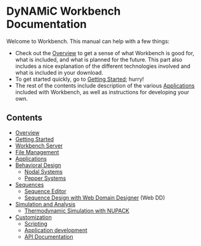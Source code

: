 
DyNAMiC Workbench Documentation
===============================

Welcome to Workbench. This manual can help with a few things:

- Check out the [Overview](overview) to get a sense of what Workbench is good for, what is included, and what is planned for the future. This part also includes a nice explanation of the different technologies involved and what is included in your download.
- To get started quickly, go to [Getting Started](quickstart); hurry!
- The rest of the contents include description of the various [Applications](applications) included with Workbench, as well as instructions for developing your own. 

Contents
--------
- [Overview](overview)
- [Getting Started](quickstart)
- [Workbench Server](server)
- [File Management](files)
- [Applications](applications)
- [Behavioral Design](behavioral)
	- [Nodal Systems](nodal)
	- [Pepper Systems](pepper)
- [Sequences](sequence)
	- [Sequence Editor](sequence-edit)
	- [Sequence Design with Web Domain Designer](web-dd) (Web DD)
- [Simulation and Analysis](simulation-analysis)
	- [Thermodynamic Simulation with NUPACK](nupack)
- [Customization](customization)
	- [Scripting](scripting)
	- [Application development](application-development)
	- [API Documentation](/docs/index.html)
